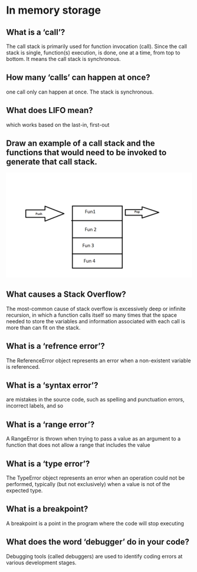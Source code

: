 # In memory storage

## What is a ‘call’?
The call stack is primarily used for function invocation (call). Since the call stack is single, function(s) execution, is done, one at a time, from top to bottom. It means the call stack is synchronous.

## How many ‘calls’ can happen at once?
one call only can happen at once. The stack is synchronous.

## What does LIFO mean?
which works based on the last-in, first-out

## Draw an example of a call stack and the functions that would need to be invoked to generate that call stack.
![stack](stack.png)

## What causes a Stack Overflow?

The most-common cause of stack overflow is excessively deep or infinite recursion, in which a function calls itself so many times that the space needed to store the variables and information associated with each call is more than can fit on the stack.


## What is a ‘refrence error’?
The ReferenceError object represents an error when a non-existent variable is referenced.

## What is a ‘syntax error’?
are mistakes in the source code, such as spelling and punctuation errors, incorrect labels, and so 

## What is a ‘range error’?
A RangeError is thrown when trying to pass a value as an argument to a function that does not allow a range that includes the value

## What is a ‘type error’?
The TypeError object represents an error when an operation could not be performed, typically (but not exclusively) when a value is not of the expected type.

## What is a breakpoint?
A breakpoint is a point in the program where the code will stop executing


## What does the word ‘debugger’ do in your code?
Debugging tools (called debuggers) are used to identify coding errors at various development stages.


